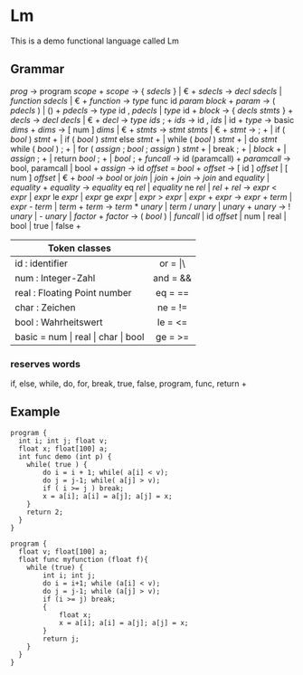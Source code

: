 # Lm

This is a demo functional language called Lm

## Grammar
_prog_      -> program _scope_ +
_scope_     -> { _sdecls_ } | € +
_sdecls_    -> _decl_ _sdecls_ | _function_ _sdecls_ | € +
_function_  -> _type_ func id _param_ _block_ +
_param_     -> ( _pdecls_ ) | () +
_pdecls_    -> _type_ id , _pdecls_ | _type_ id +
_block_   -> { _decls_ _stmts_ } +
_decls_   -> _decl_ _decls_ | € +
_decl_    -> _type_ _ids_ ; +
_ids_     -> id , _ids_ | id +
_type_    -> basic _dims_ +
_dims_    -> [ num ] _dims_ | € +
_stmts_   -> _stmt_ _stmts_ | € +
_stmt_    -> ; +
         | if ( _bool_ ) _stmt_ +
         | if ( _bool_ ) _stmt_ else _stmt_ +
         | while ( _bool_ ) _stmt_ +
         | do _stmt_ while ( _bool_ ) ; +
         | for ( _assign_ ; _bool_ ; _assign_ ) _stmt_ +
         | break ; +
         | _block_ +
         | _assign_ ; +
         | return _bool_ ; +
         | _bool_ ; +
_funcall_   -> id (paramcall) +
_paramcall_ -> bool, paramcall | bool +
_assign_   -> id _offset_ = _bool_ +
_offset_   -> [ id ] _offset_ | [ num ] _offset_ | € +
_bool_     -> _bool_ or _join_ | _join_ +
_join_     -> _join_ and _equality_ | _equality_ +
_equality_ -> _equality_ eq _rel_ | _equality_ ne _rel_ | _rel_ +
_rel_      -> _expr_ < _expr_ | _expr_ le _expr_ | _expr_ ge _expr_ | _expr_ > _expr_ | _expr_ +
_expr_     -> _expr_ + _term_ | _expr_ - _term_ | _term_ +
_term_     -> _term_ * _unary_ | _term_ / _unary_ | _unary_ +
_unary_    -> ! _unary_ | - _unary_ | _factor_ +
_factor_   -> ( _bool_ ) | _funcall_ | id _offset_ | num | real | bool | true | false +

| Token classes                       |           |
|-------------------------------------|:---------:|
|id   : identifier                    | or  = \|\ |
|num  : Integer-Zahl                  | and = &&  |
|real : Floating Point number         | eq  = ==  |
|char : Zeichen                       | ne  = !=  |
|bool : Wahrheitswert                 | le  = \<= |
|basic = num \| real \| char \| bool  | ge  = >=  |

### reserves words
if, else, while, do, for, break, true, false, program, func, return +

## Example
```
program {
  int i; int j; float v;
  float x; float[100] a;
  int func demo (int p) {
    while( true ) {
        do i = i + 1; while( a[i] < v);
        do j = j-1; while( a[j] > v);
        if ( i >= j ) break;
        x = a[i]; a[i] = a[j]; a[j] = x;
    }
    return 2;
  }
}
```

```
program {
  float v; float[100] a;
  float func myfunction (float f){
    while (true) {
        int i; int j;
        do i = i+1; while (a[i] < v);
        do j = j-1; while (a[j] > v);
        if (i >= j) break;
        {
            float x;
            x = a[i]; a[i] = a[j]; a[j] = x;
        }
        return j;
    }
  }
}
```
